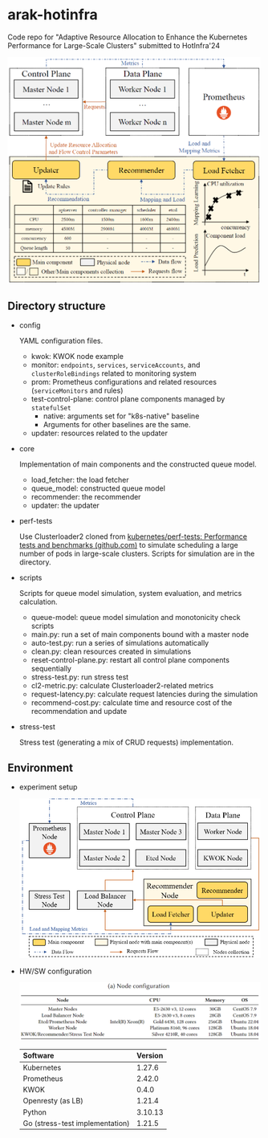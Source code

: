 # arak-hotinfra
Code repo for "Adaptive Resource Allocation to Enhance the Kubernetes Performance for Large-Scale Clusters" submitted to HotInfra'24

<img src="images/system-arch.png" alt="system architecture" style="zoom: 67%;" />

## Directory structure

- config

  YAML configuration files.

  - kwok: KWOK node example
  - monitor: `endpoints`, `services`, `serviceAccounts`, and `clusterRoleBindings` related to monitoring system
  - prom: Prometheus configurations and related resources (`serviceMonitors` and rules)
  - test-control-plane: control plane components managed by `statefulSet`
    - native: arguments set for "k8s-native" baseline
    - Arguments for other baselines are the same.
  - updater: resources related to the updater

- core

  Implementation of main components and the constructed queue model.

  - load_fetcher: the load fetcher
  - queue_model: constructed queue model
  - recommender: the recommender
  - updater: the updater

- perf-tests

  Use Clusterloader2 cloned from [kubernetes/perf-tests: Performance tests and benchmarks (github.com)](https://github.com/kubernetes/perf-tests) to simulate scheduling a large number of pods in large-scale clusters. Scripts for simulation are in the directory.

- scripts

  Scripts for queue model simulation, system evaluation, and metrics calculation.

  - queue-model: queue model simulation and monotonicity check scripts
  - main.py: run a set of main components bound with a master node
  - auto-test.py: run a series of simulations automatically
  - clean.py: clean resources created in simulations
  - reset-control-plane.py: restart all control plane components sequentially
  - stress-test.py: run stress test
  - cl2-metric.py: calculate Clusterloader2-related metrics
  - request-latency.py: calculate request latencies during the simulation
  - recommend-cost.py: calculate time and resource cost of the recommendation and update

- stress-test

  Stress test (generating a mix of CRUD requests) implementation.

## Environment

- experiment setup

  <img src="images/experiment-setup.png" alt="experiment setup" style="zoom: 67%;" />

- HW/SW configuration

  <img src="images/node-config.png" alt="node configuration" style="zoom:67%;" />

  | Software                        | Version |
  | ------------------------------- | ------- |
  | Kubernetes                      | 1.27.6  |
  | Prometheus                      | 2.42.0  |
  | KWOK                            | 0.4.0   |
  | Openresty (as LB)               | 1.21.4  |
  | Python                          | 3.10.13 |
  | Go (stress-test implementation) | 1.21.5  |

